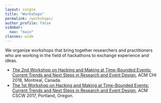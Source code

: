 ```yaml
---
layout: single
title: "Workshops"
permalink: /workshops/
author_profile: false
sidebar:
  nav: "main"
classes: wide
---
```


We organize workshops that bring together researchers and practitioners who are working in the field of hackathons to exchange experience and ideas.
<ul>
  <li><a href="http://hackathon-workshop-2018.com/">The 2nd Workshop on Hacking and Making at Time-Bounded Events: Current Trends and Next Steps in Research and Event Design</a>, ACM CHI 2018, Montreal, Canada.</li>
  <li><a href="https://hackathon-workshop.github.io/">The 1st Workshop on Hacking and Making at Time-Bounded Events: Current Trends and Next Steps in Research and Event Design</a>, ACM CSCW 2017, Portland, Oregon.</li>
</ul>
